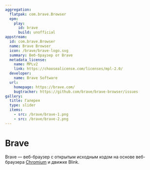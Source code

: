 ```yaml
---
aggregation:
  flatpak: com.brave.Browser
  epm:
    play:
      id: brave
      build: unofficial
appstream:
  id: com.brave.Browser
  name: Brave Browser
  icon: /brave/brave-logo.svg
  summary: Веб-браузер от Brave
  metadata_license:
    name: MPLv2
    link: https://choosealicense.com/licenses/mpl-2.0/
  developer:
    name: Brave Software
  url:
    homepage: https://brave.com/
    bugtracker: https://github.com/brave/brave-browser/issues
gallery:
  title: Галерея
  type: slider
  items:
    - src: /brave/brave-1.png
    - src: /brave/brave-2.png
---
```


# Brave

Brave — веб-браузер с открытым исходным кодом на основе веб-браузера [Chromium](/chromium) и движке Blink.

<AGWGallery />

<!--@include: @apps/.parts/install/content-flatpak.md-->
<!--@include: @apps/.parts/warns/unprivileged-spaces.md-->
<!--@include: @apps/.parts/install/content-epm-play.md-->
